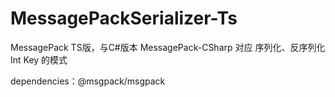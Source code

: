# MessagePackSerializer-Ts
MessagePack TS版，与C#版本  MessagePack-CSharp 对应
序列化、反序列化 Int Key 的模式

dependencies：@msgpack/msgpack
